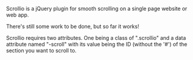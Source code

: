 Scrollio is a jQuery plugin for smooth scrolling on a single page website or web app.

There's still some work to be done, but so far it works!

Scrollio requires two attributes. One being a class of ".scrollio" and a data attribute named "-scroll" with its value being the ID (without the '#') of the section you want to scroll to. 